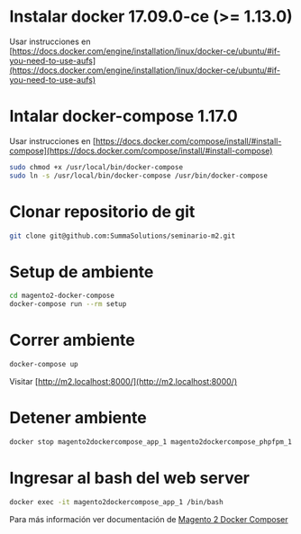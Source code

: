 # Instalar docker 17.09.0-ce (>= 1.13.0)
Usar instrucciones en [https://docs.docker.com/engine/installation/linux/docker-ce/ubuntu/#if-you-need-to-use-aufs](https://docs.docker.com/engine/installation/linux/docker-ce/ubuntu/#if-you-need-to-use-aufs)

# Intalar docker-compose 1.17.0
Usar instrucciones en [https://docs.docker.com/compose/install/#install-compose](https://docs.docker.com/compose/install/#install-compose)
```bash
sudo chmod +x /usr/local/bin/docker-compose
sudo ln -s /usr/local/bin/docker-compose /usr/bin/docker-compose
```

# Clonar repositorio de git
```bash
git clone git@github.com:SummaSolutions/seminario-m2.git
```

# Setup de ambiente
```bash
cd magento2-docker-compose
docker-compose run --rm setup
```

# Correr ambiente
```bash
docker-compose up
```

Visitar [http://m2.localhost:8000/](http://m2.localhost:8000/)

# Detener ambiente
```bash
docker stop magento2dockercompose_app_1 magento2dockercompose_phpfpm_1 magento2dockercompose_db_1
```

# Ingresar al bash del web server
```bash
docker exec -it magento2dockercompose_app_1 /bin/bash
```


Para más información ver documentación de [Magento 2 Docker Composer](https://github.com/mageinferno/magento2-docker-compose)

